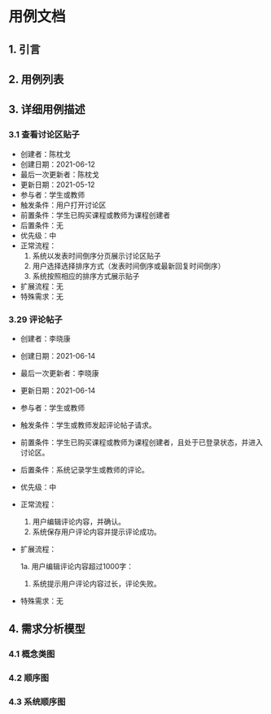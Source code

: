 # 用例文档

## 1. 引言

## 2. 用例列表

## 3. 详细用例描述

### 3.1 查看讨论区贴子

- 创建者：陈枕戈
- 创建日期：2021-06-12
- 最后一次更新者：陈枕戈
- 更新日期：2021-05-12
- 参与者：学生或教师
- 触发条件：用户打开讨论区
- 前置条件：学生已购买课程或教师为课程创建者
- 后置条件：无
- 优先级：中
- 正常流程：
  1. 系统以发表时间倒序分页展示讨论区贴子
  2. 用户选择选择排序方式（发表时间倒序或最新回复时间倒序）
  3. 系统按照相应的排序方式展示贴子
- 扩展流程：无
- 特殊需求：无

### 3.29 评论帖子

- 创建者：李晓康

- 创建日期：2021-06-14

- 最后一次更新者：李晓康

- 更新日期：2021-06-14

- 参与者：学生或教师

- 触发条件：学生或教师发起评论帖子请求。

- 前置条件：学生已购买课程或教师为课程创建者，且处于已登录状态，并进入讨论区。

- 后置条件：系统记录学生或教师的评论。

- 优先级：中

- 正常流程：

  1. 用户编辑评论内容，并确认。
  2. 系统保存用户评论内容并提示评论成功。

- 扩展流程：

  1a. 用户编辑评论内容超过1000字：

  1. 系统提示用户评论内容过长，评论失败。

- 特殊需求：无

## 4. 需求分析模型 

### 4.1 概念类图

### 4.2 顺序图

### 4.3 系统顺序图

